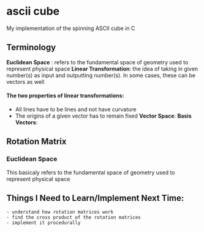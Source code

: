 # ascii cube
 My implementation of the spinning ASCII cube in C

## Terminology
**Euclidean Space** : refers to the fundamental space of geometry used to represent physical space
**Linear Transformation**: the idea of taking in given number(s) as input and outputting number(s). In some cases, these can be vectors as well
#### The two properties of linear transformations:
   - All lines have to be lines and not have curvature
   - The origins of a given vector has to remain fixed
**Vector Space**:
**Basis Vectors**: 

## Rotation Matrix


### Euclidean Space
This basicaly refers to the fundamental space of geometry used to represent physical space

## Things I Need to Learn/Implement Next Time: 
    - understand how rotation matrices work 
    - find the cross product of the rotation matrices
    - implement it procedurally


